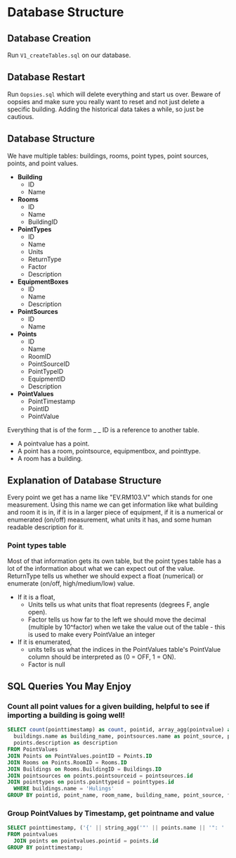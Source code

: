 # Database Structure

## Database Creation

Run  ```V1_createTables.sql``` on our database.  

## Database Restart
Run ```Oopsies.sql``` which will delete everything and start us over.  Beware of oopsies and make sure you really want to reset and not just delete a specific building.  Adding the historical data takes a while, so just be cautious.

## Database Structure
We have multiple tables: buildings, rooms, point types, point sources, points, and point values.

* **Building**
  * ID
  * Name
* **Rooms**
  * ID
  * Name
  * BuildingID
* **PointTypes**
  * ID
  * Name
  * Units
  * ReturnType
  * Factor
  * Description
* **EquipmentBoxes**
  * ID
  * Name
  * Description
* **PointSources**
  * ID
  * Name
* **Points**
  * ID
  * Name
  * RoomID
  * PointSourceID
  * PointTypeID
  * EquipmentID
  * Description
* **PointValues**
  * PointTimestamp
  * PointID
  * PointValue

Everything that is of the form _ _ ID is a reference to another table.
* A pointvalue has a point.
* A point has a room, pointsource, equipmentbox, and pointtype.
* A room has a building.

## Explanation of Database Structure
Every point we get has a name like "EV.RM103.V" which stands for one measurement.
Using this name we can get information like what building and room it is in, if it is in a larger piece of equipment, if it is a numerical or enumerated (on/off) measurement, what units it has, and some human readable description for it. 

### Point types table
Most of that information gets its own table, but the point types table has a lot of the information about what we can expect out of the value.
ReturnType tells us whether we should expect a float (numerical) or enumerate (on/off, high/medium/low) value. 
* If it is a float, 
  * Units tells us what units that float represents (degrees F, angle open).
  * Factor tells us how far to the left we should move the decimal (multiple by 10^factor) when we take the value out of the table - this is used to make every PointValue an integer
* If it is enumerated,
  * units tells us what the indices in the PointValues table's PointValue column should be interpreted as (0 = OFF, 1 = ON).
  * Factor is null


## SQL Queries You May Enjoy

### Count all point values for a given building, helpful to see if importing a building is going well!

```sql
SELECT count(pointtimestamp) as count, pointid, array_agg(pointvalue) as point_values, points.name as point_name, Rooms.name as room_name,
  buildings.name as building_name, pointsources.name as point_source, pointtypes.factor as factor, pointtypes.returntype as return_type,
  points.description as description
FROM PointValues
JOIN Points on PointValues.pointID = Points.ID
JOIN Rooms on Points.RoomID = Rooms.ID
JOIN Buildings on Rooms.BuildingID = Buildings.ID
JOIN pointsources on points.pointsourceid = pointsources.id
JOIN pointtypes on points.pointtypeid = pointtypes.id
  WHERE buildings.name = 'Hulings'
GROUP BY pointid, point_name, room_name, building_name, point_source, factor, return_type, description;
```

### Group PointValues by Timestamp, get pointname and value

```sql
SELECT pointtimestamp, ('{' || string_agg('"' || points.name || '": ' || pointvalue, ',') || '}')::json as activity
FROM pointvalues
  JOIN points on pointvalues.pointid = points.id
GROUP BY pointtimestamp;
```
